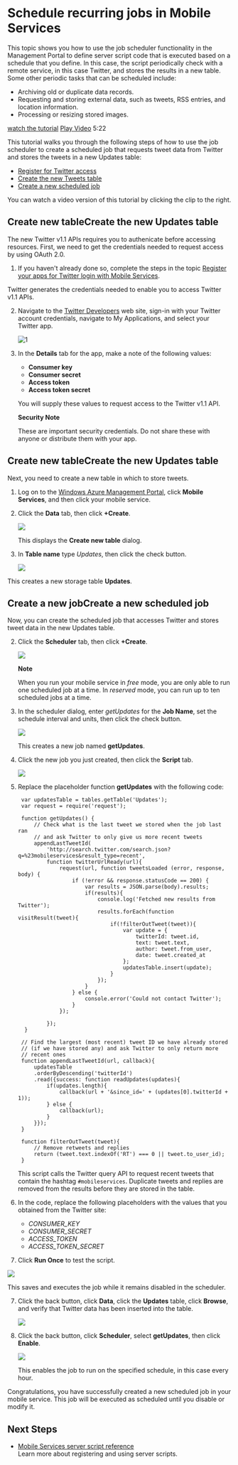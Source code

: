 <properties linkid="develop-mobile-tutorials-schedule-jobs" urlDisplayName="Schedule jobs" pageTitle="Schedule jobs in Windows Azure Mobile Services" metaKeywords="Windows Azure Mobile Services, scheduler, schedule jobs, mobile services" metaDescription="Learn how to use the job scheduler functionality in the Management Portal to define server-side scripts that are executed on a scheduleby Windows Azure Mobile Services." metaCanonical="" disqusComments="1" umbracoNaviHide="1" />

<div chunk="../chunks/article-left-menu-windows-store.md" />

# Schedule recurring jobs in Mobile Services  
<div class="dev-onpage-video-clear clearfix">
<div class="dev-onpage-left-content">
<p>This topic shows you how to use the job scheduler functionality in the Management Portal to define server script code that is executed based on a schedule that you define. In this case, the script periodically check with a remote service, in this case Twitter, and stores the results in a new table. Some other periodic tasks that can be scheduled include:</p>
<ul>
<li>Archiving old or duplicate data records.</li>
<li>Requesting and storing external data, such as tweets, RSS entries, and location information.</li>
<li>Processing or resizing stored images.</li>
</ul>
</div>
<div class="dev-onpage-video-wrapper"><a href="http://channel9.msdn.com/Series/Windows-Azure-Mobile-Services/Windows-Store-app-Getting-Started-with-the-Windows-Azure-Mobile-Services-Scheduler" target="_blank" class="label">watch the tutorial</a> <a style="background-image: url('/media/devcenter/mobile/videos/get-started-with-scheduler-180x120.png') !important;" href="http://channel9.msdn.com/Series/Windows-Azure-Mobile-Services/Windows-Store-app-Getting-Started-with-the-Windows-Azure-Mobile-Services-Scheduler" target="_blank" class="dev-onpage-video"><span class="icon">Play Video</span></a> <span class="time">5:22</span></div>
</div>

This tutorial walks you through the following steps of how to use the job scheduler to create a scheduled job that requests tweet data from Twitter and stores the tweets in a new Updates table:

+ [Register for Twitter access]
+ [Create the new Tweets table]
+ [Create a new scheduled job]

You can watch a video version of this tutorial by clicking the clip to the right.

<h2><a name="get-oauth-credentials"></a><span class="short-header">Create new table</span>Create the new Updates table</h2>

The new Twitter v1.1 APIs requires you to authenicate before accessing resources. First, we need to get the credentials needed to request access by using OAuth 2.0.

1. If you haven't already done so, complete the steps in the topic [Register your apps for Twitter login with Mobile Services]. 
  
  Twitter generates the credentials needed to enable you to access Twitter v1.1 APIs. 

2. Navigate to the [Twitter Developers] web site, sign-in with your Twitter account credentials, navigate to My Applications, and select your Twitter app.

    ![1][]

3. In the **Details** tab for the app, make a note of the following values:

	+ **Consumer key**
	+ **Consumer secret**
	+ **Access token**
	+ **Access token secret**

	You will supply these values to request access to the Twitter v1.1 API.

    <div class="dev-callout"><b>Security Note</b>
	<p>These are important security credentials. Do not share these with anyone or distribute them with your app.</p>
    </div>

<h2><a name="create-table"></a><span class="short-header">Create new table</span>Create the new Updates table</h2>

Next, you need to create a new table in which to store tweets.

1. Log on to the [Windows Azure Management Portal], click **Mobile Services**, and then click your mobile service.

2. Click the **Data** tab, then click **+Create**.

   ![][2]

   This displays the **Create new table** dialog.

3. In **Table name** type _Updates_, then click the check button.

   ![][3]

  This creates a new storage table **Updates**. 

<h2><a name="add-job"></a><span class="short-header">Create a new job</span>Create a new scheduled job</h2>  

Now, you can create the scheduled job that accesses Twitter and stores tweet data in the new Updates table.

2. Click the **Scheduler** tab, then click **+Create**. 

   ![][4]

    <div class="dev-callout"><b>Note</b>
    <p>When you run your mobile service in <i>free</i> mode, you are only able to run one scheduled job at a time. In <i>reserved</i> mode, you can run up to ten scheduled jobs at a time.</p>
    </div>

3. In the scheduler dialog, enter <i>getUpdates</i> for the **Job Name**, set the schedule interval and units, then click the check button. 
   
   ![][5]

   This creates a new job named **getUpdates**. 

4. Click the new job you just created, then click the **Script** tab.

   ![][6] 

5. Replace the placeholder function **getUpdates** with the following code:

        var updatesTable = tables.getTable('Updates');
		var request = require('request');
		 
		function getUpdates() {   
			// Check what is the last tweet we stored when the job last ran
			// and ask Twitter to only give us more recent tweets
			appendLastTweetId(
				'http://search.twitter.com/search.json?q=%23mobileservices&result_type=recent', 
				function twitterUrlReady(url){
					request(url, function tweetsLoaded (error, response, body) {
						if (!error && response.statusCode == 200) {
							var results = JSON.parse(body).results;
							if(results){
								console.log('Fetched new results from Twitter');
								results.forEach(function visitResult(tweet){
									if(!filterOutTweet(tweet)){
										var update = {
											twitterId: tweet.id,
											text: tweet.text,
											author: tweet.from_user,
											date: tweet.created_at
										};
										updatesTable.insert(update);
									}
								});
							}            
						} else { 
							console.error('Could not contact Twitter');
						}
					});
					 
				});
		 }
		 
		// Find the largest (most recent) tweet ID we have already stored
		// (if we have stored any) and ask Twitter to only return more
		// recent ones
		function appendLastTweetId(url, callback){
			updatesTable
			.orderByDescending('twitterId')
			.read({success: function readUpdates(updates){
				if(updates.length){
					callback(url + '&since_id=' + (updates[0].twitterId + 1));
				} else {
					callback(url);
				}
			}});
		}
 
		function filterOutTweet(tweet){
			// Remove retweets and replies
			return (tweet.text.indexOf('RT') === 0 || tweet.to_user_id);
		}

   This script calls the Twitter query API to request recent tweets that contain the hashtag `#mobileservices`. Duplicate tweets and replies are removed from the results before they are stored in the table.

6. In the code, replace the following placeholders with the values that you obtained from the Twitter site:

	+ *CONSUMER_KEY*
	+ *CONSUMER_SECRET*
	+ *ACCESS_TOKEN*
	+ *ACCESS_TOKEN_SECRET*

6. Click **Run Once** to test the script. 

  ![][7]

   This saves and executes the job while it remains disabled in the scheduler.

7. Click the back button, click **Data**, click the **Updates** table, click **Browse**, and verify that Twitter data has been inserted into the table.

   ![][8]

8. Click the back button, click **Scheduler**, select **getUpdates**, then click **Enable**.

   ![][9]

   This enables the job to run on the specified schedule, in this case every hour.

Congratulations, you have successfully created a new scheduled job in your mobile service. This job will be executed as scheduled until you disable or modify it.

## <a name="nextsteps"> </a>Next Steps

* [Mobile Services server script reference]
  <br/>Learn more about registering and using server scripts.

<!-- Anchors. -->
[Register for Twitter access]: #get-oauth-credentials
[Create the new Tweets table]: #create-table
[Create a new scheduled job]: #add-job
[Next steps]: #next-steps

<!-- Images. -->
[1]: ../Media/mobile-twitter-my-apps.png
[2]: ../Media/mobile-data-tab-empty-cli.png
[3]: ../Media/mobile-create-updates-table.png
[4]: ../Media/mobile-schedule-new-job-cli.png
[5]: ../Media/mobile-create-job-dialog.png
[6]: ../Media/mobile-schedule-job-script-new.png
[7]: ../Media/mobile-schedule-job-script.png
[8]: ../Media/mobile-browse-updates-table.png
[9]: ../Media/mobile-schedule-job-enabled.png

<!-- URLs. -->
[Mobile Services server script reference]: http://go.microsoft.com/fwlink/?LinkId=262293
[WindowsAzure.com]: http://www.windowsazure.com/
[Windows Azure Management Portal]: https://manage.windowsazure.com/
[Register your apps for Twitter login with Mobile Services]: ../HowTo/mobile-services-register-twitter-auth.md
[Twitter Developers]: http://go.microsoft.com/fwlink/p/?LinkId=268300